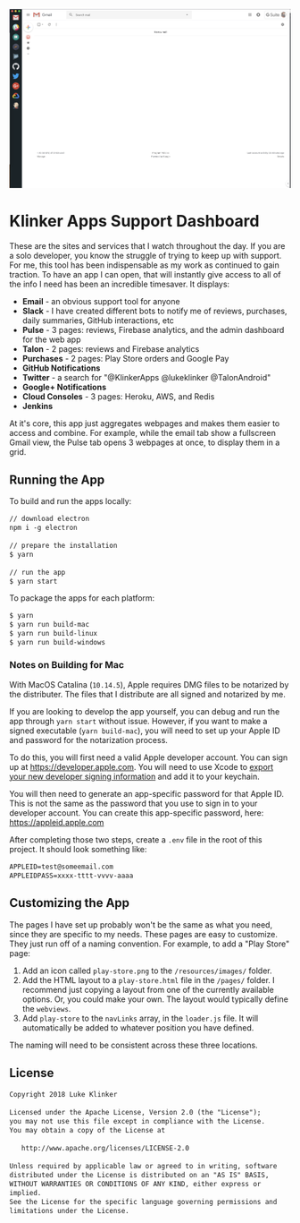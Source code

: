 ![header](/artwork/header.png)

# Klinker Apps Support Dashboard

These are the sites and services that I watch throughout the day. If you are a solo developer, you know the struggle of trying to keep up with support. For me, this tool has been indispensable as my work as continued to gain traction. To have an app I can open, that will instantly give access to all of the info I need has been an incredible timesaver. It displays:

* **Email** - an obvious support tool for anyone
* **Slack** - I have created different bots to notify me of reviews, purchases, daily summaries, GitHub interactions, etc
* **Pulse** - 3 pages: reviews, Firebase analytics, and the admin dashboard for the web app
* **Talon** - 2 pages: reviews and Firebase analytics
* **Purchases** - 2 pages: Play Store orders and Google Pay
* **GitHub Notifications**
* **Twitter** - a search for "@KlinkerApps @lukeklinker @TalonAndroid"
* **Google+ Notifications**
* **Cloud Consoles** - 3 pages: Heroku, AWS, and Redis
* **Jenkins**

At it's core, this app just aggregates webpages and makes them easier to access and combine. For example, while the email tab show a fullscreen Gmail view, the Pulse tab opens 3 webpages at once, to display them in a grid.

## Running the App

To build and run the apps locally:

```
// download electron
npm i -g electron

// prepare the installation
$ yarn

// run the app
$ yarn start
```

To package the apps for each platform:

```
$ yarn
$ yarn run build-mac
$ yarn run build-linux
$ yarn run build-windows
```

### Notes on Building for Mac

With MacOS Catalina (`10.14.5`), Apple requires DMG files to be notarized by the distributer. The files that I distribute are all signed and notarized by me.

If you are looking to develop the app yourself, you can debug and run the app through `yarn start` without issue. However, if you want to make a signed executable (`yarn build-mac`), you will need to set up your Apple ID and password for the notarization process.

To do this, you will first need a valid Apple developer account. You can sign up at https://developer.apple.com. You will need to use Xcode to [export your new developer signing information](https://help.apple.com/xcode/mac/current/#/dev154b28f09) and add it to your keychain.

You will then need to generate an app-specific password for that Apple ID. This is not the same as the password that you use to sign in to your developer account. You can create this app-specific password, here: https://appleid.apple.com

After completing those two steps, create a `.env` file in the root of this project. It should look something like:

```
APPLEID=test@someemail.com
APPLEIDPASS=xxxx-tttt-vvvv-aaaa
```

## Customizing the App

The pages I have set up probably won't be the same as what you need, since they are specific to my needs. These pages are easy to customize. They just run off of a naming convention. For example, to add a "Play Store" page:

1. Add an icon called `play-store.png` to the `/resources/images/` folder.
2. Add the HTML layout to a `play-store.html` file in the `/pages/` folder. I recommend just copying a layout from one of the currently available options. Or, you could make your own. The layout would typically define the `webviews`.
3. Add `play-store` to the `navLinks` array, in the `loader.js` file. It will automatically be added to whatever position you have defined.

The naming will need to be consistent across these three locations.

## License

    Copyright 2018 Luke Klinker

    Licensed under the Apache License, Version 2.0 (the "License");
    you may not use this file except in compliance with the License.
    You may obtain a copy of the License at

       http://www.apache.org/licenses/LICENSE-2.0

    Unless required by applicable law or agreed to in writing, software
    distributed under the License is distributed on an "AS IS" BASIS,
    WITHOUT WARRANTIES OR CONDITIONS OF ANY KIND, either express or implied.
    See the License for the specific language governing permissions and
    limitations under the License.
